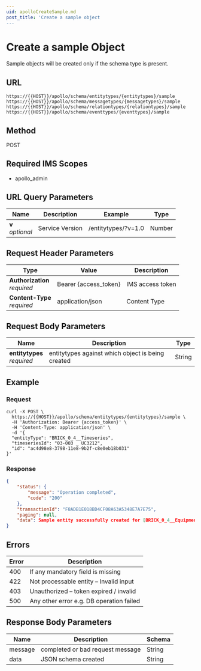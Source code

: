 ```yaml
---
uid: apolloCreateSample.md
post_title: 'Create a sample object
---
```

# Create a sample Object

Sample objects will be created only if the schema type is present.


## URL

`https://{{HOST}}/apollo/schema/entitytypes/{entitytypes}/sample`
`https://{{HOST}}/apollo/schema/messagetypes/{messagetypes}/sample`
`https://{{HOST}}/apollo/schema/relationtypes/{relationtypes}/sample`
`https://{{HOST}}/apollo/schema/eventtypes/{eventtypes}/sample`

## Method

<div class="post">POST</div>

## Required IMS Scopes

* apollo_admin

## URL Query Parameters

|Name|Description|Example|Type|
|---|---|---|---|
|**v** <br>*optional*|Service Version|/entitytypes/?v=1.0|Number|

## Request Header Parameters

|Type|Value|Description|
|---|---|---|
|**Authorization** <br>*required*|Bearer {access_token}|IMS access token|
|**Content-Type** <br>*required*|application/json|Content Type|

## Request Body Parameters

|Name|Description|Type|
|---|---|---|
| **entitytypes** <br>*required*|entitytypes against which object is being created|String|

## Example

### Request

```shell
curl -X POST \
  https://{{HOST}}/apollo/schema/entitytypes/{entitytypes}/sample \
  -H 'Authorization: Bearer {access_token}' \
  -H 'Content-Type: application/json' \
  -d '{
  "entityType": "BRICK_0_4__Timeseries",
  "timeseriesId": "03-003 _ UC3212",
  "id": "ac4d98e8-3798-11e8-9b2f-c8e0eb18b031"
}'

```

### Response

```json
{
    "status": {
        "message": "Operation completed",
        "code": "200"
    },
    "transactionId": "F8ADB1E018BD4CF08A63A5348E7A7E75",
    "paging": null,
    "data": Sample entity successfully created for [BRICK_0_4__Equipment] against version [2]
}
```

## Errors

|Error|Description|
|---|---|
|400|If any mandatory field is missing      	   |
|422|Not processable entity – Invalid input   	   |
|403|Unauthorized – token expired / invalid 	   |
|500|Any other error e.g. DB operation failed	   |


## Response Body Parameters

|Name|Description|Schema|
|---|---|---|
|message         |completed or bad request message|String |
|data    		 |JSON schema created			  |String|
